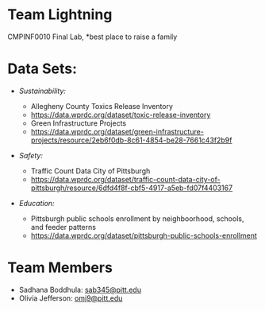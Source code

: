 # Team Lightning
CMPINF0010 Final Lab, *best place to raise a family

# Data Sets:
- *Sustainability:*
  - Allegheny County Toxics Release Inventory
  - https://data.wprdc.org/dataset/toxic-release-inventory
  - Green Infrastructure Projects
  - https://data.wprdc.org/dataset/green-infrastructure-projects/resource/2eb6f0db-8c61-4854-be28-7661c43f2b9f

- *Safety:*
  - Traffic Count Data City of Pittsburgh
  - https://data.wprdc.org/dataset/traffic-count-data-city-of-pittsburgh/resource/6dfd4f8f-cbf5-4917-a5eb-fd07f4403167

- *Education:*
  - Pittsburgh public schools enrollment by neighboorhood, schools, and feeder patterns
  - https://data.wprdc.org/dataset/pittsburgh-public-schools-enrollment

# Team Members
- Sadhana Boddhula: sab345@pitt.edu
- Olivia Jefferson: omj9@pitt.edu
